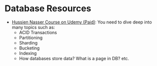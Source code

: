 # Database Resources

- [Hussien Nasser Course on Udemy (Paid)](https://www.udemy.com/course/database-engines-crash-course/?couponCode=DB-OCT2024-L): You need to dive deep into many topics such as:
  - ACID Transactions
  - Partitioning
  - Sharding
  - Bucketing
  - Indexing
  - How databases store data? What is a page in DB? etc.

